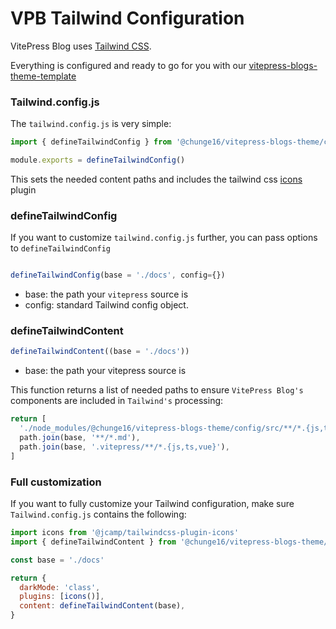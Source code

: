 # VPB Tailwind Configuration

VitePress Blog uses [Tailwind CSS](https://tailwindcss.com).

Everything is configured and ready to go for you with our [vitepress-blogs-theme-template](https://github.com/chunge16/vitepress-blogs-theme-template)

### Tailwind.config.js

The `tailwind.config.js` is very simple:

```js
import { defineTailwindConfig } from '@chunge16/vitepress-blogs-theme/config'

module.exports = defineTailwindConfig()
```

This sets the needed content paths and includes the tailwind css [icons](./icons) plugin

### defineTailwindConfig

If you want to customize `tailwind.config.js` further, you can pass options to `defineTailwindConfig`

```js

defineTailwindConfig(base = './docs', config={})
```

- base: the path your `vitepress` source is
- config: standard Tailwind config object.

### defineTailwindContent

```js
defineTailwindContent((base = './docs'))
```

- base: the path your vitepress source is

This function returns a list of needed paths to ensure `VitePress Blog's` components are included in `Tailwind's` processing:

```js
return [
  './node_modules/@chunge16/vitepress-blogs-theme/config/src/**/*.{js,ts,vue}',
  path.join(base, '**/*.md'),
  path.join(base, '.vitepress/**/*.{js,ts,vue}'),
]
```

### Full customization

If you want to fully customize your Tailwind configuration, make sure `Tailwind.config.js` contains the following:

```js
import icons from '@jcamp/tailwindcss-plugin-icons'
import { defineTailwindContent } from '@chunge16/vitepress-blogs-theme/config/config'

const base = './docs'

return {
  darkMode: 'class',
  plugins: [icons()],
  content: defineTailwindContent(base),
}
```
